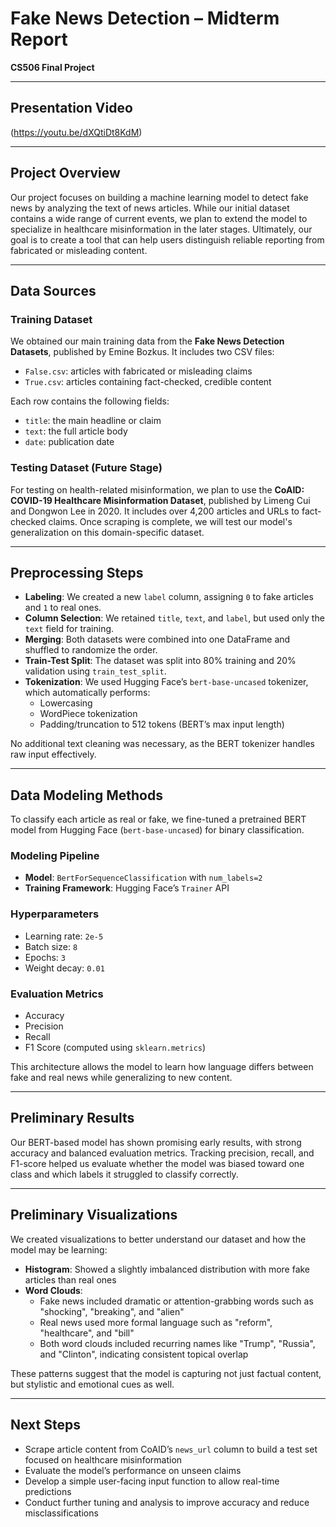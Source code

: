 # Fake News Detection – Midterm Report

**CS506 Final Project**

---

## Presentation Video

(https://youtu.be/dXQtiDt8KdM)

---

## Project Overview

Our project focuses on building a machine learning model to detect fake news by analyzing the text of news articles. While our initial dataset contains a wide range of current events, we plan to extend the model to specialize in healthcare misinformation in the later stages. Ultimately, our goal is to create a tool that can help users distinguish reliable reporting from fabricated or misleading content.

---

## Data Sources

### Training Dataset

We obtained our main training data from the **Fake News Detection Datasets**, published by Emine Bozkus. It includes two CSV files:

- `False.csv`: articles with fabricated or misleading claims
- `True.csv`: articles containing fact-checked, credible content

Each row contains the following fields:

- `title`: the main headline or claim
- `text`: the full article body
- `date`: publication date

### Testing Dataset (Future Stage)

For testing on health-related misinformation, we plan to use the **CoAID: COVID-19 Healthcare Misinformation Dataset**, published by Limeng Cui and Dongwon Lee in 2020. It includes over 4,200 articles and URLs to fact-checked claims. Once scraping is complete, we will test our model's generalization on this domain-specific dataset.

---

## Preprocessing Steps

- **Labeling**: We created a new `label` column, assigning `0` to fake articles and `1` to real ones.
- **Column Selection**: We retained `title`, `text`, and `label`, but used only the `text` field for training.
- **Merging**: Both datasets were combined into one DataFrame and shuffled to randomize the order.
- **Train-Test Split**: The dataset was split into 80% training and 20% validation using `train_test_split`.
- **Tokenization**: We used Hugging Face’s `bert-base-uncased` tokenizer, which automatically performs:
  - Lowercasing
  - WordPiece tokenization
  - Padding/truncation to 512 tokens (BERT’s max input length)

No additional text cleaning was necessary, as the BERT tokenizer handles raw input effectively.

---

## Data Modeling Methods

To classify each article as real or fake, we fine-tuned a pretrained BERT model from Hugging Face (`bert-base-uncased`) for binary classification.

### Modeling Pipeline

- **Model**: `BertForSequenceClassification` with `num_labels=2`
- **Training Framework**: Hugging Face’s `Trainer` API

### Hyperparameters

- Learning rate: `2e-5`
- Batch size: `8`
- Epochs: `3`
- Weight decay: `0.01`

### Evaluation Metrics

- Accuracy
- Precision
- Recall
- F1 Score (computed using `sklearn.metrics`)

This architecture allows the model to learn how language differs between fake and real news while generalizing to new content.

---

## Preliminary Results

Our BERT-based model has shown promising early results, with strong accuracy and balanced evaluation metrics. Tracking precision, recall, and F1-score helped us evaluate whether the model was biased toward one class and which labels it struggled to classify correctly.

---

## Preliminary Visualizations

We created visualizations to better understand our dataset and how the model may be learning:

- **Histogram**: Showed a slightly imbalanced distribution with more fake articles than real ones
- **Word Clouds**:
  - Fake news included dramatic or attention-grabbing words such as "shocking", "breaking", and "alien"
  - Real news used more formal language such as "reform", "healthcare", and "bill"
  - Both word clouds included recurring names like "Trump", "Russia", and "Clinton", indicating consistent topical overlap

These patterns suggest that the model is capturing not just factual content, but stylistic and emotional cues as well.

---

## Next Steps

- Scrape article content from CoAID’s `news_url` column to build a test set focused on healthcare misinformation
- Evaluate the model’s performance on unseen claims
- Develop a simple user-facing input function to allow real-time predictions
- Conduct further tuning and analysis to improve accuracy and reduce misclassifications
